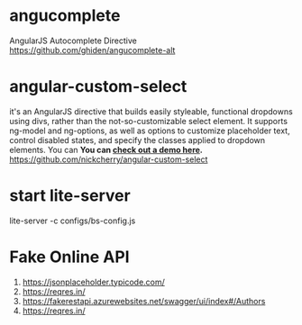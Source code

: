 angucomplete
============
AngularJS Autocomplete Directive
https://github.com/ghiden/angucomplete-alt

angular-custom-select
=========================
it's an AngularJS directive that builds easily styleable, functional dropdowns using divs, rather than the not-so-customizable select element. It supports ng-model and ng-options, as well as options to customize placeholder text, control disabled states, and specify the classes applied to dropdown elements. You can 
__You can <a href="https://s3.amazonaws.com/angular-custom-select/example.html" target="_blank">check out a demo here</a>.__
https://github.com/nickcherry/angular-custom-select

start lite-server
================
lite-server -c configs/bs-config.js

Fake Online API
===============

1. https://jsonplaceholder.typicode.com/
2. https://reqres.in/
3. https://fakerestapi.azurewebsites.net/swagger/ui/index#/Authors
4. https://reqres.in/


